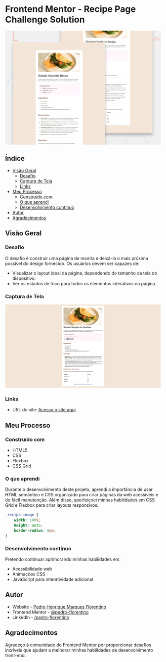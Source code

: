 # Frontend Mentor - Recipe Page Challenge Solution

![Design preview for the Recipe Page coding challenge](/assets/images/preview.jpg)

## Índice

- [Visão Geral](#visão-geral)
  - [Desafio](#desafio)
  - [Captura de Tela](#captura-de-tela)
  - [Links](#links)
- [Meu Processo](#meu-processo)
  - [Construído com](#construído-com)
  - [O que aprendi](#o-que-aprendi)
  - [Desenvolvimento contínuo](#desenvolvimento-contínuo)
- [Autor](#autor)
- [Agradecimentos](#agradecimentos)

## Visão Geral

### Desafio

O desafio é construir uma página de receita e deixá-la o mais próxima possível do design fornecido. Os usuários devem ser capazes de:

- Visualizar o layout ideal da página, dependendo do tamanho da tela do dispositivo.
- Ver os estados de foco para todos os elementos interativos na página.

### Captura de Tela

![Captura de Tela](/assets/images/screenshot.png)

### Links

- URL do site: [Acesse o site aqui](https://pedro-florentino.github.io/recipe-page)

## Meu Processo

### Construído com

- HTML5
- CSS
- Flexbox
- CSS Grid

### O que aprendi

Durante o desenvolvimento deste projeto, aprendi a importância de usar HTML semântico e CSS organizado para criar páginas da web acessíveis e de fácil manutenção. Além disso, aperfeiçoei minhas habilidades em CSS Grid e Flexbox para criar layouts responsivos.

```css
.recipe-image {
    width: 100%;
    height: auto;
    border-radius: 8px;
}
```

### Desenvolvimento contínuo

Pretendo continuar aprimorando minhas habilidades em:
- Acessibilidade web
- Animações CSS
- JavaScript para interatividade adicional

## Autor

- Website - [Pedro Henrique Marques Florentino](https://github.com/pedro-florentino)
- Frontend Mentor - [@pedro-florentino](https://www.frontendmentor.io/profile/pedro-florentino)
- LinkedIn - [/pedro-florentino](https://www.linkedin.com/in/pedro-henrique-marques-florentino/)

## Agradecimentos

Agradeço à comunidade do Frontend Mentor por proporcionar desafios incríveis que ajudam a melhorar minhas habilidades de desenvolvimento front-end.
